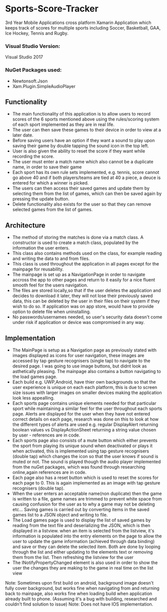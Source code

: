 # Sports-Score-Tracker
3rd Year Mobile Applications cross platform Xamarin Application which keeps track of scores for multiple sports including Soccer, Basketball, GAA, Ice Hockey, Tennis and Rugby.

### Visual Studio Version:
Visual Studio 2017

### NuGet Packages used: 
- Newtonsoft.Json
- Xam.Plugin.SimpleAudioPlayer

## Functionality
- The main functionality of this application is to allow users to record scores of the 6 sports mentioned above using the rules/scoring system of each sport implemented as they are in real life.
- The user can then save these games to their device in order to view at a later date.
- Before saving users have an option if they want a sound to play upon saving their game by double tapping the sound icon in the top left.
- User is also given the ability to reset the score if they want while recording the score.
- The user must enter a match name which also cannot be a duplicate name, in order to save their game
- Each sport has its own rule sets implemented, e.g. tennis, score cannot go above 40 and if both players/teams are tied at 40 a piece, a deuce is entered for which a winner is picked. 
- The users can then access their saved games and update them by selecting them from the list of games, which can then be saved again by pressing the update button.
- Delete functionality also exists for the user so that they can remove selected games from the list of games.

## Architecture
- The method of storing the matches is done via a match class. A constructor is used to create a match class, populated by the information the user enters.
- This class also contains methods used on the class, for example reading and writing the data to and from files.
- This class is used throughout the application in all pages except for the mainpage for reusability.
- The mainpage is set up as a NavigationPage in order to navigate accross the app to other pages and return to it easily for a nice fluent smooth feel for the users navigation.
- The files are stored locally,so that if the user deletes the application and decides to download it later, they will not lose their previously saved data, this can be deleted by the user in their files on their system if they wish to do so. If application was on app store, would have to provide option to delete file when uninstalling.
- No passwords/usernames needed, so user's security data doesn't come under risk if application or device was compromised in any way.

## Implementation
- The MainPage is setup as a Navigation page as previously stated with images displayed as icons for user navigation, these images are accessed by tap gesture recognisers (single tap) to navigate to the desired page. I was going to use image buttons, but didnt look as asthetically pleasing. The mainpage also contains a button navigating to the load games page.
- Each build e.g. UWP,Android, have thier own backgrounds so that the user experience is unique on each each platform, this is due to screen size issues with larger images on smaller devices making the application look less appealling.
- Each sports page contains unique elements needed for that particular sport while maintaining a similar feel for the user throughout each sports page. Alerts are displayed for the user when they have not entered correct details on each page, research was done on this to look at how the different types of alerts are used e.g. regular DisplayAlert returning boolean values vs DisplayActionSheet returning a string value chosen by user - references are in code. 
- Each sports page also consists of a mute button which either prevents the sport from playing its unique sound when deactivated or plays it when activated, this is implemented using tap gesture recognisers (double tap) which changes the icon so that the user knows if sound is muted or not. The sound is played though the audio player implemented from the nuGet packages, which was found through researching online,again references are in code.
- Each page also has a reset button which is used to reset the scores for each page to 0. This is again implemented as an image with tap gesture recognisers (double tap).
- When the user enters an acceptable name(non duplicate) then the game is written to a file, game names are trimmed to prevent white space from causing confusion for the user as to why a game may not be deleting etc... Saving games is carried out by converting items in the saved games list to a JSON object and writing to file.
- The Load games page is used to display the list of saved games by reading from the text file and deserializing the JSON, which is then displayed in a listview. when an item is selected from the listview, it's information is populated into the entry elements on the page to allow the user to update the game information (achieved through data binding) and save or they can delete the selected item. Both are done by looping through the list and either updating to the elements text or removing them from the list. Then refreshing the listview for the user
- The INotifyPropertyChanged element is also used in order to show the user the changes they are making to the game in real time on the list view


Note: Sometimes upon first build on android, background image doesn't fully cover background, but works fine when navigating from and returning back to mainpage, also works fine when loading build when application already built to phone. (Assuming it's a bug with building, researched and couldn't find solution to issue) Note: Does not have IOS implementation.
